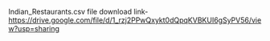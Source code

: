 Indian_Restaurants.csv file download link- https://drive.google.com/file/d/1_rzj2PPwQxykt0dQpqKVBKUI6gSyPV56/view?usp=sharing
